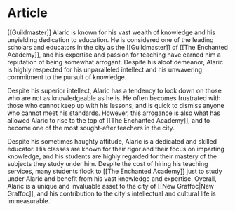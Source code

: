

# Article
[[Guildmaster]] Alaric is known for his vast wealth of knowledge and his unyielding dedication to education. He is considered one of the leading scholars and educators in the city as the [[Guildmaster]] of [[The Enchanted Academy]], and his expertise and passion for teaching have earned him a reputation of being somewhat arrogant. Despite his aloof demeanor, Alaric is highly respected for his unparalleled intellect and his unwavering commitment to the pursuit of knowledge.

Despite his superior intellect, Alaric has a tendency to look down on those who are not as knowledgeable as he is. He often becomes frustrated with those who cannot keep up with his lessons, and is quick to dismiss anyone who cannot meet his standards. However, this arrogance is also what has allowed Alaric to rise to the top of [[The Enchanted Academy]], and to become one of the most sought-after teachers in the city.

Despite his sometimes haughty attitude, Alaric is a dedicated and skilled educator. His classes are known for their rigor and their focus on imparting knowledge, and his students are highly regarded for their mastery of the subjects they study under him. Despite the cost of hiring his teaching services, many students flock to [[The Enchanted Academy]] just to study under Alaric and benefit from his vast knowledge and expertise. Overall, Alaric is a unique and invaluable asset to the city of [[New Graffoc|New Graffoc]], and his contribution to the city's intellectual and cultural life is immeasurable.